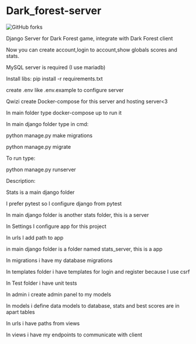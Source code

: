 # Dark_forest-server

![GitHub forks](https://img.shields.io/badge/Version-1.0-red)

Django Server for Dark Forest game, integrate with Dark Forest client

Now you can create account,login to account,show globals scores and stats.

MySQL server is required (I use mariadb)

Install libs: pip install -r requirements.txt

create .env like .env.example to configure server

Qwizi create Docker-compose for this server and hosting server<3

In main folder type docker-compose up to run it

In main django folder type in cmd:

python manage.py make migrations

python manage.py migrate

To run type:

python manage.py runserver

Description:

Stats is a main django folder

I prefer pytest so I configure django from pytest

In main django folder is another stats folder, this is a server

In Settings I configure app for this project

In urls I add path to app

in main django folder is a folder named stats_server, this is a app

In migrations i have my database migrations

In templates folder i have templates for login and register because I use csrf

In Test folder i have unit tests

In admin i create admin panel to my models

In models i define data models to database, stats and best scores are in apart tables

In urls i have paths from views

In views i have my endpoints to communicate with client
